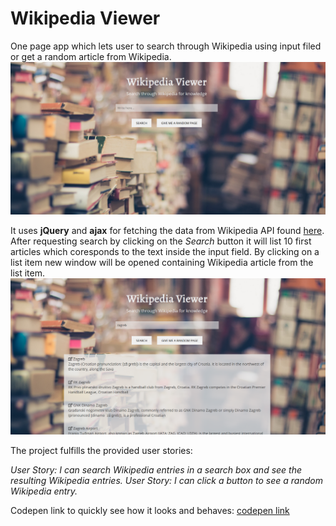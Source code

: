 # Wikipedia Viewer

One page app which lets user to search through Wikipedia using input filed or get a random article from Wikipedia.
![Screenshot1](https://raw.githubusercontent.com/matijagalina/WikipediaViewer-FCC/master/img/screenshot1.PNG)

It uses **jQuery** and **ajax** for fetching the data from Wikipedia API found [here](https://www.mediawiki.org/wiki/API:Main_page).
After requesting search by clicking on the *Search* button it will list 10 first articles which coresponds to the text inside the input field.
By clicking on a list item new window will be opened containing Wikipedia article from the list item.
![Screenshot2](https://raw.githubusercontent.com/matijagalina/WikipediaViewer-FCC/master/img/screenshot2.PNG)

The project fulfills the provided user stories:

*User Story: I can search Wikipedia entries in a search box and see the resulting Wikipedia entries.*
*User Story: I can click a button to see a random Wikipedia entry.*

Codepen link to quickly see how it looks and behaves: [codepen link](https://codepen.io/matijagalina/pen/xYrMGr)